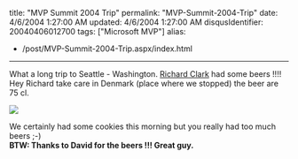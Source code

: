 title: "MVP Summit 2004 Trip"
permalink: "MVP-Summit-2004-Trip"
date: 4/6/2004 1:27:00 AM
updated: 4/6/2004 1:27:00 AM
disqusIdentifier: 20040406012700
tags: ["Microsoft MVP"]
alias:
 - /post/MVP-Summit-2004-Trip.aspx/index.html
---
What a long trip to Seattle - Washington. [Richard Clark](http://blogs.developpeur.org/richardc/) had some beers !!!! Hey Richard take care in Denmark (place where we stopped) the beer are 75 cl.

![](http://perso.wanadoo.fr/laurent.kempe/images/Richard.jpg)
<!-- more -->

We certainly had some cookies this morning but you really had too much beers ;-)<br><strong>BTW: Thanks to David for the beers !!! Great guy.</strong>
